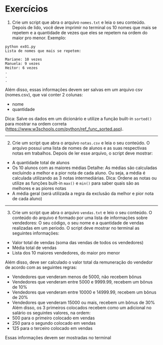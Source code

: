 # Exercícios

1. Crie um script que abra o arquivo `nomes.txt` e leia o seu conteúdo. Depois de lido, você deve imprimir no terminal os 10 nomes que mais se repetem e a quantidade de vezes que eles se repetem na ordem do maior pro menor. Exemplo:
```
python ex01.py
Lista de nomes que mais se repetem:

Mariane: 10 vezes
Manuela: 9 vezes
Heitor: 6 vezes
.
.
.
```

Além disso, essas informações devem ser salvas em um arquivo csv (nomes.csv), que vai conter 2 colunas:
* nome
* quantidade

Dica: Salve os dados em um dicionário e utilize a função built-in `sorted()` para mostrar na ordem correta (https://www.w3schools.com/python/ref_func_sorted.asp).

---

2. Crie um script que abra o arquivo `notas.csv` e leia o seu conteúdo. O arquivo possui uma lista de nomes de alunos e as suas respectivas notas em trabalhos. Depois de ler esse arquivo, o script deve mostrar:
* A quantidade total de alunos
* Os 10 alunos com as maiores médias
Detalhe: As médias são calculadas excluindo a melhor e a pior nota de cada aluno. Ou seja, a média é calculada utilizando as 3 notas intermediárias.
Dica: Ordene as notas ou utilize as funções built-in `max()` e `min()` para saber quais são as melhores e as piores notas
* A média geral (será utilizada a regra da exclusão da melhor e pior nota de cada aluno)

---

3. Crie um script que abra o arquivo `vendas.txt` e leio o seu conteúdo. O conteúdo do arquivo é formado por uma lista de informações sobre vendedores: O seu código, o seu nome e a quantidade de vendas realizadas em um período. O script deve mostrar no terminal as seguintes informações:
* Valor total de vendas (soma das vendas de todos os vendedores)
* Média total de vendas
* Lista dos 10 maiores vendedores, do maior pro menor

Além disso, deve ser calculado o valor total da remuneração do vendedor de acordo com as seguintes regras:
* Vendedores que venderam menos de 5000, não recebem bônus
* Vendedores que venderam entre 5000 e 9999.99, recebem um bônus de 10%
* Vendedores que venderam entre 10000 e 14999.99, recebem um bônus de 20%
* Vendedores que venderam 15000 ou mais, recebem um bônus de 30%
Além disso, os 3 primeiros colocados recebem como um adicional no salário os seguintes valores, na ordem:
* 500 para o primeiro colocado em vendas
* 250 para o segundo colocado em vendas
* 125 para o terceiro colocado em vendas

Essas informações devem ser mostradas no terminal